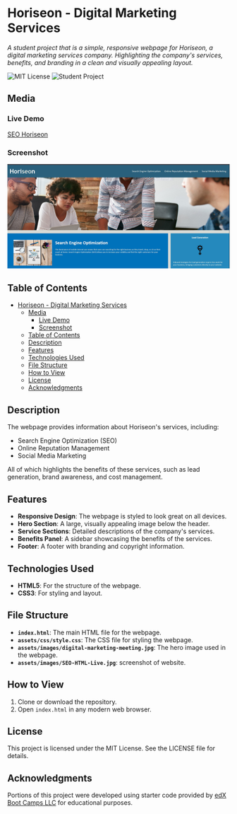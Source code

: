 # Horiseon - Digital Marketing Services

_A student project that is a simple, responsive webpage for Horiseon, a digital marketing services company. Highlighting the company's services, benefits, and branding in a clean and visually appealing layout._

![MIT License](https://img.shields.io/badge/license-MIT-green)
![Student Project](https://img.shields.io/badge/student_project-s_heim-yellow)

## Media

### Live Demo

 [SEO Horiseon](https://heimsharon.github.io/SEO-HTML/#social-media-marketing)

### Screenshot

![Website Screenshot](assets/images/SEO-HTML-Live.jpg)

## Table of Contents

- [Horiseon - Digital Marketing Services](#horiseon---digital-marketing-services)
  - [Media](#media)
    - [Live Demo](#live-demo)
    - [Screenshot](#screenshot)
  - [Table of Contents](#table-of-contents)
  - [Description](#description)
  - [Features](#features)
  - [Technologies Used](#technologies-used)
  - [File Structure](#file-structure)
  - [How to View](#how-to-view)
  - [License](#license)
  - [Acknowledgments](#acknowledgments)

## Description

The webpage provides information about Horiseon's services, including:

- Search Engine Optimization (SEO)
- Online Reputation Management
- Social Media Marketing

All of which highlights the benefits of these services, such as lead generation, brand awareness, and cost management.

## Features

- **Responsive Design**: The webpage is styled to look great on all devices.
- **Hero Section**: A large, visually appealing image below the header.
- **Service Sections**: Detailed descriptions of the company's services.
- **Benefits Panel**: A sidebar showcasing the benefits of the services.
- **Footer**: A footer with branding and copyright information.

## Technologies Used

- **HTML5**: For the structure of the webpage.
- **CSS3**: For styling and layout.

## File Structure

- **`index.html`**: The main HTML file for the webpage.
- **`assets/css/style.css`**: The CSS file for styling the webpage.
- **`assets/images/digital-marketing-meeting.jpg`**: The hero image used in the webpage.
- **`assets/images/SEO-HTML-Live.jpg`**: screenshot of website.

## How to View

1. Clone or download the repository.
2. Open `index.html` in any modern web browser.

## License

This project is licensed under the MIT License. See the LICENSE file for details.

## Acknowledgments

Portions of this project were developed using starter code provided by [edX Boot Camps LLC](https://bootcamp.edx.org/) for educational purposes.
